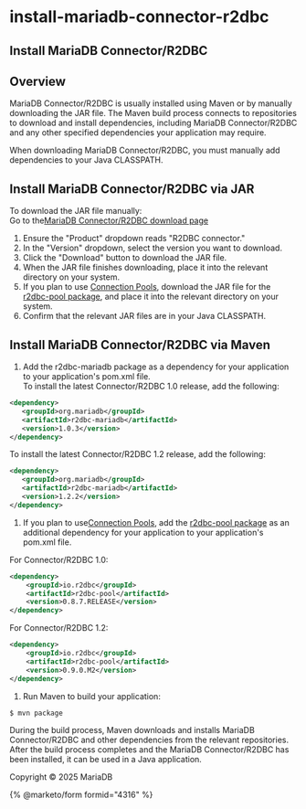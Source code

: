 # install-mariadb-connector-r2dbc

## Install MariaDB Connector/R2DBC

## Overview

MariaDB Connector/R2DBC is usually installed using Maven or by manually downloading the JAR file. The Maven build process connects to repositories to download and install dependencies, including MariaDB Connector/R2DBC and any other specified dependencies your application may require.

When downloading MariaDB Connector/R2DBC, you must manually add dependencies to your Java CLASSPATH.

## Install MariaDB Connector/R2DBC via JAR

To download the JAR file manually:\
Go to the[MariaDB Connector/R2DBC download page](https://mariadb.com/downloads/connectors/connectors-data-access/r2dbc-connector/)

1. Ensure the "Product" dropdown reads "R2DBC connector."
2. In the "Version" dropdown, select the version you want to download.
3. Click the "Download" button to download the JAR file.
4. When the JAR file finishes downloading, place it into the relevant directory on your system.
5. If you plan to use [Connection Pools](connection-pools-with-mariadb-connector-r2dbc-native-api.md), download the JAR file for the [r2dbc-pool package](https://github.com/r2dbc/r2dbc-pool), and place it into the relevant directory on your system.
6. Confirm that the relevant JAR files are in your Java CLASSPATH.

## Install MariaDB Connector/R2DBC via Maven

1. Add the r2dbc-mariadb package as a dependency for your application to your application's pom.xml file.\
   To install the latest Connector/R2DBC 1.0 release, add the following:

```xml
<dependency>
   <groupId>org.mariadb</groupId>
   <artifactId>r2dbc-mariadb</artifactId>
   <version>1.0.3</version>
</dependency>
```

To install the latest Connector/R2DBC 1.2 release, add the following:

```xml
<dependency>
   <groupId>org.mariadb</groupId>
   <artifactId>r2dbc-mariadb</artifactId>
   <version>1.2.2</version>
</dependency>
```

1. If you plan to use[Connection Pools](connection-pools-with-mariadb-connector-r2dbc-native-api.md), add the [r2dbc-pool package](https://github.com/r2dbc/r2dbc-pool) as an additional dependency for your application to your application's pom.xml file.

For Connector/R2DBC 1.0:

```xml
<dependency>
    <groupId>io.r2dbc</groupId>
    <artifactId>r2dbc-pool</artifactId>
    <version>0.8.7.RELEASE</version>
</dependency>
```

For Connector/R2DBC 1.2:

```xml
<dependency>
    <groupId>io.r2dbc</groupId>
    <artifactId>r2dbc-pool</artifactId>
    <version>0.9.0.M2</version>
</dependency>
```

1. Run Maven to build your application:

```bash
$ mvn package
```

During the build process, Maven downloads and installs MariaDB Connector/R2DBC and other dependencies from the relevant repositories. After the build process completes and the MariaDB Connector/R2DBC has been installed, it can be used in a Java application.

Copyright © 2025 MariaDB

{% @marketo/form formid="4316" %}
